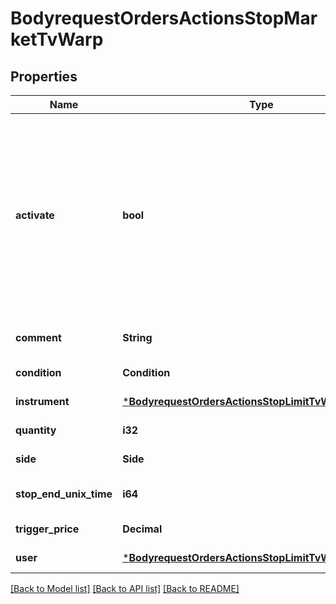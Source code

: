 # BodyrequestOrdersActionsStopMarketTvWarp

## Properties
Name | Type | Description | Notes
------------ | ------------- | ------------- | -------------
**activate** | **bool** | Флаг указывает, создать активную заявку, или не активную. Не активная заявка отображается в системе, но не участвует в процессе выставления на биржу, пока не станет активной. Данный флаг необходим при создании группы заявок с типом &#x27;TriggerBracketOrders&#x27;  | [default to true]
**comment** | **String** | Пользовательский комментарий к заявке | [default to null]
**condition** | **Condition** |  | [default to null]
**instrument** | [***BodyrequestOrdersActionsStopLimitTvWarpInstrument**](bodyrequest_OrdersActionsStopLimitTVWarp_instrument.md) |  | [default to null]
**quantity** | **i32** | Количество (лоты) | [default to null]
**side** | **Side** |  | [default to null]
**stop_end_unix_time** | **i64** | Срок действия (UTC) в формате Unix Time seconds | [default to null]
**trigger_price** | **Decimal** | Стоп-цена | [default to null]
**user** | [***BodyrequestOrdersActionsStopLimitTvWarpUser**](bodyrequest_OrdersActionsStopLimitTVWarp_user.md) |  | [default to null]

[[Back to Model list]](../README.md#documentation-for-models) [[Back to API list]](../README.md#documentation-for-api-endpoints) [[Back to README]](../README.md)

